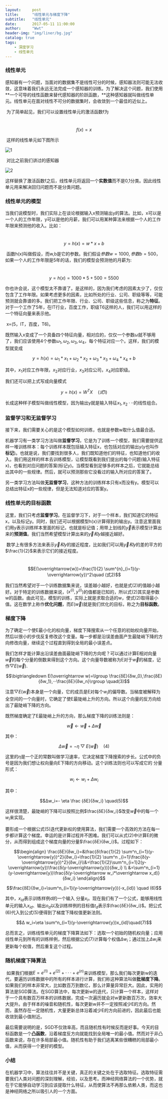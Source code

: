 ```yaml
---
layout:     post
title:      "线性单元与梯度下降"
subtitle:   "线性单元"
date:       2017-05-11 11:00:00
author:     "Wwt"
header-img: "img/liner/bg.jpg"
catalog: true
tags:   
    - 深度学习
    - 线性单元
---
```

### 线性单元

​	感知器有一个问题，当面对的数据集不是线性可分的时候，感知器法则可能无法收敛，这意味着我们永远无法完成一个感知器的训练。为了解决这个问题，我们使用**一个可导的线性函数来替代感知器的阶跃函数，**这种感知器就叫做线性单元。线性单元在面对线性不可分的数据集时，会收敛到一个最佳的近似上。

​	为了简单起见，我们可以设置线性单元的激活函数f为

​		$$f(x)=x$$

​	这样的线性单元如下图所示

![1](/img/liner/1.jpg)

​	对比之前我们讲过的感知器

![2](/img/liner/2.jpg)

​	这样替换了激活函数f之后，线性单元将返回一个**实数值**而不是0,1分类。因此线性单元用来解决回归问题而不是分类问题。

### 线性单元的模型

​	当我们说模型时，我们实际上在谈论根据输入x预测输出y的算法。比如，x可以是一个人的工作年限，y可以是他的月薪，我们可以用某种算法来根据一个人的工作年限来预测他的收入。比如：

​	$$y=h(x)=w*x+b$$

​	函数h(x)叫做假设，而w,b是它的参数。我们假设$参数w=1000,参数b=500$，如果一个人的工作年限是5年的话，我们的模型会预测他的月薪为:

​	$$y=h(x)=1000*5+500=5500$$

​	你也许会说，这个模型太不靠谱了。是这样的，因为我们考虑的因素太少了，仅仅包含了工作年限。如果考虑更多的因素，比如所处的行业、公司、职级等等，可能预测就会靠谱的多。我们把工作年限、行业、公司、职级这些信息，称之为**特征**。对于一个工作了5年，在IT行业，百度工作，职级T6这样的人，我们可以用这样的一个特征向量来表示他。

​	x=(5，IT，百度，T6)。

既然输入x变成了一个具备四个特征向量，相对应的，仅仅一个参数$ω$就不够用了，我们应该使用4个参数$ω_1,ω_2,ω_3,ω_4$，每个特征对应一个。这样，我们的模型就变成

$$y=h(x)=ω_1*x_1+ω_2*x_2+ω_3*x_3+ω_4*x_4+b$$

其中，$x_1$对应工作年限，$x_2$对应行业，$x_3$对应公司，$x_4$对应职级。

我们还可以把上式写成向量模式

$$y=h(x)=W^TX\quad(式1)$$

长成这种样子模型叫做线性模型，因为输出y就是输入特征$x_1,x_2···$的线性组合。

### 监督学习和无监督学习

​	接下来，我们需要关心的是这个模型如何训练，也就是参数w取什么值最合适。

​	机器学习有一类学习方法叫做**监督学习**，它是为了训练一个模型，我们需要提供这样一堆训练样本：每个训练样本既包括输入特征x，也包括对应的输出y(y也叫作**标记**)。也就是说，我们要找到很多人，我们既知道他们的特征，也知道他们的收入。我们用这样的样本去训练模型，让模型既看到我们提出的每个问题(输入特征x)，也看到对应问题的答案(标记y)。当模型看到足够多的样本之后，它就能总结出其中的一些规律。然后，就可以预测那些它没看过的输入所对应的答案了。

​	另一类学习方法叫做**无监督学习**，这种方法的训练样本只有x而没有y。模型可以总结出特征x的一些规律，但是无法知道对应的答案y。

### 线性单元的目标函数

​	这里，我们只考虑**监督学习**。在监督学习下，对于一个样本，我们知道它的特征x，以及标记y。同时，我们还可以根据模型h(x)计算得到的输出y。注意这里面我们用y表示训练样本里面的标记，也就是标记值；用带上划线的$\overrightarrow{y}$表示模型计算出来的**预测值**。我们当然希望模型计算出来的$\overrightarrow{y}和y$越接近越好。

​	数学上有很多方法来表示$\overrightarrow{y}和y$的接近程度，比如我们可以用$\overrightarrow{y}和y$的差的平方的$\frac{1}{2}$来表示它们的接近程度。

​			$$E(\overrightarrow{w})=\frac{1}{2} \sum^{n}_{i=1}(y-\overrightarrow{y})^2\quad (式2)$$

我们当然希望对于一个训练数据集来说，误差越小越好，也就是式(2)的值越小越好。对于特定的训练数据来说，$(x^{(i)},y^{(i)}$)的值都是已知的，所以式(2)其实是参数w的函数。由此可见，模型的训练，实际上就是求取合适的w，使式(2)取得最小值。这在数学上称作**优化问题**，而$E(\overrightarrow{w})$就是我们优化的目标，称之为**目标函数**。

### 梯度下降

为了确定一个使E最小化的权向量，梯度下降搜索从一个任意的初始权向量开始，然后以很小的步伐反复修改这个变量。每一步都是沿误差曲面产生最陡峭下降的方向修改向量，继续这个过程直到得到全局的最小误差点。

我们怎样才能计算出沿误差曲面最陡峭下降的方向呢？可以通过计算E相对向量$\overrightarrow w$的每个分量的倒数来得到这个方向。这个向量导数被称为E对于$\overrightarrow w$的梯度，记作$\bigtriangledown E(\overrightarrow w)$.

$$\bigtriangledown E(\overrightarrow w)=\lgroup \frac{δE}{δw_0},\frac{δE}{δw_1},···\frac{δE}{δw_n}\rgroup \quad(3)$$

注意$\bigtriangledown E(\overrightarrow w)$本身是一个向量，它的成员是E对每个$w_i$的偏导数。当梯度被解释为全空间的一个向量时，它确定了使E最陡峭上升的方向。所以这个向量的反方向给出了最陡峭下降的方向。

既然梯度确定了E最陡峭上升的方向，那么梯度下降的训练法则是：

$$\overrightarrow w←\overrightarrow w+Δ \overrightarrow w $$

其中：

$$Δ\overrightarrow w=-\eta \bigtriangledown E(\overrightarrow w) \quad(4)$$

这里的$\eta$是一个正的常数叫做学习速率，它决定梯度下降搜索的步长。公式中的负号是因为我们想让权向量向E下降的方向移动。这个训练法则也可以写成它的 分量形式：

$$w_i←w_i+Δw_i$$

其中：

$$Δw_i=- \eta \frac {δE}{δw_i} \quad(5)$$

这样很清楚，最陡峭的下降可以按照比例$\frac{δE}{δw_i}$改变$\overrightarrow w$中的每一个$w_i$来实现。

要形成一个根据公式(5)迭代更新权的使用算法，我们需要一个高效的方法在每一步都计算这个梯度。幸运的是计算过程并不困难。我们可以从式(2)中计算E的微分，从而得到组成这个梯度向量的分量$\frac{δE}{δw_i}$。过程如下：

$$\begin{align} \frac{δE}{δw_i}=&\frac{δ\frac{1}{2} \sum^n_{i=1}(y-\overrightarrow{y})^2}{δw_i}=\frac{1}{2} \sum^n _{i=1}\frac{δ(y-\overrightarrow{y})^2}{δw_i}\\&=\frac{1}{2}\sum^n_{i=1}2(y-\overrightarrow{y})\frac{δ(y-\overrightarrow{y})}{δw_i} \\ &=\sum^n_{i=1}(y-\overrightarrow{y})\frac{δ(y-\overrightarrow w_i*\overrightarrow x_d)}{δw_i} \end{align}$$

$$\frac{δE}{δw_i}=\sum^n_{i=1}(y-\overrightarrow{y})(-x_{id}) \quad (6)$$

其中，$x_{id}$表示训练样例d的一个输入 分量$x_i$。现在我们有了一个公式，能够用线性单元的输入$x_{id}$、输出$o_d$以及训练样例的目标值$t_d$表示$\frac{δE}{δw_i}$。把公式(6)代入到公式(5)便得到了梯度下降权值更新法则。

$$Δ w_i=\eta \sum^n_{i=1}(y-\overrightarrow{y})x_{id}\quad(7)$$

总而言之，训练线性单元的梯度下降算法如下：选取一个初始的随机权向量；应用线性单元到所有的训练样例，然后根据公式(7)计算每个权值$Δw_i$；通过加上$Δw_i$来更新每个权值，然后重复这个过程。

### 随机梯度下降算法

​	如果我们根据$E=e^(1)+e^(2)+···+e^(n)$来训练模型，那么我们每次更新w的迭代，要遍历训练数据中的所有的样本进行计算，我们称这种算法叫做**批梯度下降**。如果我们的样本非常大，比如数百万到数亿，那么计算量异常巨大。因此，实用的算法是SGD算法。在SGD算法中，每次更新w的迭代，只计算一个样本，这样对于一个具有数百万样本的训练数据，完成一次遍历就会对w更新数百万次，效率大大提升。由于样本的噪音和随机性，每次更新w并不一定按照减少E的方向。然而，虽然存在一定随机性，大量更新总体沿着减少E的方向前进的，因此最后也能收敛到最小值附近。

​	最后需要说明的是，SGD不仅效率高，而且随机性有时候反而是好事。今天的目标函数是一个**凸函数**，沿着梯度反方向就能找到全局唯一的最小值。然而对于非凸函数来说，存在许多局部最小值。随机性有助于我们逃离某些很糟糕的局部最小值，从而获得一个更好的模型。

### 小结

​	在机器学习中，算法往往并不是关键，真正的关键之处在于选取特征。选取特征需要我们人类对问题的深刻理解，经验，以及思考。而神经网络算法的一个优势，就在于它能够自动学习到应该提取什么特征，从而使算法不再那么依赖人类，而这也是神经网络之所以吸引人的一个方面。

​	